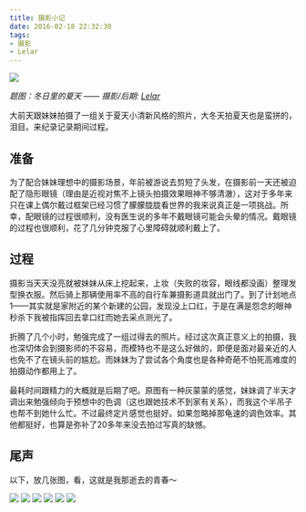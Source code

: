```yaml
---
title: 摄影小记
date: 2016-02-18 22:32:30
tags:
- 摄影
- Lelar
---
```


![](/images/summer-in-winter-2016.jpeg)

*题图：冬日里的夏天 —— 摄影/后期: [Lelar](http://604320313.pp.163.com/)*

大前天跟妹妹拍摄了一组关于夏天小清新风格的照片，大冬天拍夏天也是蛮拼的，泪目。来纪录记录期间过程。

## 准备

为了配合妹妹理想中的摄影场景，年前被游说去剪短了头发，在摄影前一天还被迫配了隐形眼镜（理由是近视对焦不上镜头拍摄效果眼神不够清澈），这对于多年来只在课上偶尔戴过框架已经习惯了朦朦胧胧看世界的我来说真正是一项挑战。所幸，配眼镜的过程很顺利，没有医生说的多年不戴眼镜可能会头晕的情况。戴眼镜的过程也很顺利，花了几分钟克服了心里障碍就顺利戴上了。

<!--more-->

## 过程

摄影当天天没亮就被妹妹从床上挖起来，上妆（失败的妆容，眼线都没画）整理发型换衣服。然后骑上那辆使用率不高的自行车兼摄影道具就出门了。到了计划地点1——其实就是家附近的某个新建的公园，发现没上口红，于是在满是怨念的眼神秒杀下我被指挥回去拿口红而她去采点测光了。

折腾了几个小时，勉强完成了一组过得去的照片。经过这次真正意义上的拍摄，我也深切体会到摄影师的不容易，而模特也不是这么好做的，即便是面对最亲近的人也免不了在镜头前的尴尬。而妹妹为了尝试各个角度也是各种奇葩不怕死高难度的拍摄动作都用上了。

最耗时间跟精力的大概就是后期了吧。原图有一种灰蒙蒙的感觉，妹妹调了半天才调出来勉强倾向于预想中的色调（这也跟她技术不到家有关系），而我这个半吊子也帮不到她什么忙。不过最终定片感觉也挺好。如果忽略掉那龟速的调色效率。其他都挺好，也算是弥补了20多年来没去拍过写真的缺憾。

## 尾声

以下，放几张图，看，这就是我那逝去的青春～

![](/images/summer-in-winter-2016-3.jpeg)
![](/images/summer-in-winter-2016-4.jpeg)
![](/images/summer-in-winter-2016-5.jpeg) 
![](/images/summer-in-winter-2016-6.jpeg) 
![](/images/summer-in-winter-2016-7.jpeg) 
![](/images/summer-in-winter-2016-8.jpeg) 






